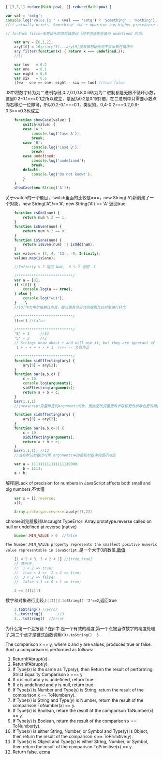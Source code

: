 ```javascript
[ [3,2,1].reduce(Math.pow), [].reduce(Math.pow) ]

var val = 'smtg';
console.log('Value is ' + (val === 'smtg') ? 'Something' : 'Nothing');
//it actually prints 'Something' the + operator has higher precedence than the ternary one.

```

```javascript
// forEach filter未初始化的项将被跳过（但不包括那些值为 undefined 的项）

    var ary = [0,1,2];
    ary[10] = 10;//ary[3]...ary[9]没有被初始化则不会出现在循坏中
    ary.filter(function(x) { return x === undefined;});
    //[]
```

```javascript
    var two   = 0.2
    var one   = 0.1
    var eight = 0.8
    var six   = 0.6
    [two - one == one, eight - six == two] //true false
```
JS中将数字转为为二进制存储,0.2,0.1,0.8,0.6转为为二进制都是无限不循环小数，这里0.2-0.1===0.1之所以成立，是因为0.2是0.1的2倍，在二进制中只需要小数点向右移动一位即可，所以0.2-0.1===0.1，类似的，0,4-0.2===0.2,0.6-0.3===0.3也成立.

```javascript
    function showCase(value) {
        switch(value) {
        case 'A':
            console.log('Case A');
            break;
        case 'B':
            console.log('Case B');
            break;
        case undefined:
            console.log('undefined');
            break;
        default:
            console.log('Do not know!');
        }
    }
    showCase(new String('A'));
```
关于switch的一个题目，switch里面的比较是===，new String('A')新创建了一个对象，new String('A')!=='A'; new String('A') == 'A' 返回true

```javascript
    function isOdd(num) {
        return num % 2 == 1;
    }
    function isEven(num) {
        return num % 2 == 0;
    }
    function isSane(num) {
        return isEven(num) || isOdd(num);
    }
    var values = [7, 4, '13', -9, Infinity];
    values.map(isSane);

    //Infinity % 2 返回 NaN, -9 % 2 返回 -1

    /**************************/
    var a = [0];
    if ([0]) {
        console.log(a == true);
    } else {
        console.log("wut");
    }    \
    //[0]作为布尔值被认为真，被当做其他形式则根据比较对象进行转化

    /**************************/
    []==[] //false

    /**************************/
    '5' + 3     //53
    '5' - 3     //2
    // Strings know about + and will use it, but they are ignorant of - so in that case the strings get converted to numbers.
     1 + - + + + - + 1  //++ -- 负负为正

    /**************************/
    function sidEffecting(ary) {
        ary[0] = ary[2];
    }
    function bar(a,b,c) {
        c = 10
        console.log(arguments);
        sidEffecting(arguments);
        return a + b + c;
    }
    bar(1,1,1)
    //javascript变量绑定到arguments对象，因此更改变量更改参数和更改参数会更改局部变量

    function sidEffecting(ary) {
        ary[0] = ary[2];
    }
    function bar(a,b,c=3) {
        c = 10
        sidEffecting(arguments);
        return a + b + c;
    }
    bar(1,1,1); //12 
    //当有默认参数的时候 arguments中的值和参数中的值不对应
```

```javascript
    var a = 111111111111111110000,
        b = 1111;
    a + b;
```
解释是Lack of precision for numbers in JavaScript affects both small and big numbers.不太懂

```javascript
    var x = [].reverse;
    x();

    Array.prototype.reverse.apply([1,2])
```
chrome浏览器报错Uncaught TypeError: Array.prototype.reverse called on null or undefined at reverse (native)

```javascript
    Number.MIN_VALUE > 0  //false
```
`The Number.MIN_VALUE property represents the smallest positive numeric value representable in JavaScript.`是一个大于0的数值,[数值](https://developer.mozilla.org/en-US/docs/Web/JavaScript/Reference/Global_Objects/Number)

```javascript
    [1 < 2 < 3, 3 < 2 < 1] //[true,true]
    // 等价于
    //  1 < 2 => true;
    //  true < 3 =>  1 < 3 => true;
    //  3 < 2 => false;
    //  false < 1 => 0 < 1 => true;
```
```javascript
    2 == [[[2]]]
```
数字和对象进行比较,`[[[2]]].toString() '2'==2`,返回true

```javascript
    3.toString() //error
    3..toString()       //3
    3...toString()  //error
```
为什么第一个会报错？在js中.是一个有效的精度,第一个点被当作数字的精度处理了,第二个点才是链式函数调用`(3).toString()  3`



The comparison x == y, where x and y are values, produces true or false. Such a comparison is performed as follows:

1. ReturnIfAbrupt(x).
2. ReturnIfAbrupt(y).
3. If Type(x) is the same as Type(y), then
    Return the result of performing Strict Equality Comparison x === y.
4. If x is null and y is undefined, return true.
5. If x is undefined and y is null, return true.
6. If Type(x) is Number and Type(y) is String,
    return the result of the comparison x == ToNumber(y).
7. If Type(x) is String and Type(y) is Number,
    return the result of the comparison ToNumber(x) == y.
8. If Type(x) is Boolean, return the result of the comparison ToNumber(x) == y.
9. If Type(y) is Boolean, return the result of the comparison x == ToNumber(y).
10. If Type(x) is either String, Number, or Symbol and Type(y) is Object, then
    return the result of the comparison x == ToPrimitive(y).
11. If Type(x) is Object and Type(y) is either String, Number, or Symbol, then
    return the result of the comparison ToPrimitive(x) == y.
12. Return false.
[ecma](http://www.ecma-international.org/ecma-262/6.0/#sec-equality-operators)

